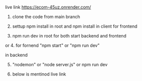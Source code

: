 
live link 
https://ecom-45uz.onrender.com/


1. clone the code from main branch 

2. settup npm install in root and npm install in client for frontend

3. npm run dev in root for both start backend and frontend 

or 
4. for fornend "npm start" or "npm run dev"

in backend 

5. "nodemon" or "node server.js" or npm run dev 


6. below is mentinod live link 


